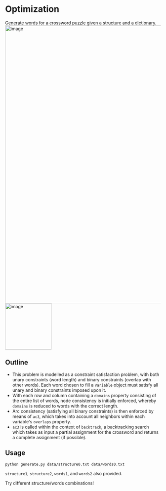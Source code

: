 # Optimization

Generate words for a crossword puzzle given a structure and a dictionary.
<img width="900" alt="image" src="https://github.com/frostyrez/CS50AI/assets/123249055/09fa792c-f280-44bb-896f-4df57b69dad2">
<img width="150" alt="image" src="https://github.com/frostyrez/CS50AI/assets/123249055/29fec47f-924b-4651-8528-f9e53f462377">

## Outline

- This problem is modelled as a constraint satisfaction problem, with both unary constraints (word length) and binary constraints (overlap with other words). Each word chosen to fill a `Variable` object must satisfy all unary and binary constraints imposed upon it.
- With each row and column containing a `domains` property consisting of the entire list of words, node consistency is initially enforced, whereby `domains` is reduced to words with the correct length.
- Arc consistency (satisfying all binary constraints) is then enforced by means of `ac3`, which takes into account all neighbors within each variable's `overlaps` property.
- `ac3` is called within the context of `backtrack`, a backtracking search which takes as input a partial assignment for the crossword and returns a complete assignment (if possible).

## Usage
`python generate.py data/structure0.txt data/words0.txt`

`structure1`, `structure2`, `words1`, and `words2` also provided.  
  
Try different structure/words combinations!
